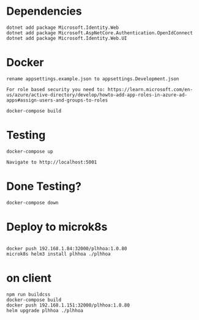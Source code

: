 # Dependencies
```
dotnet add package Microsoft.Identity.Web
dotnet add package Microsoft.AspNetCore.Authentication.OpenIdConnect
dotnet add package Microsoft.Identity.Web.UI
```

# Docker
```
rename appsettings.example.json to appsettings.Development.json

For role based security you need to: https://learn.microsoft.com/en-us/azure/active-directory/develop/howto-add-app-roles-in-azure-ad-apps#assign-users-and-groups-to-roles

docker-compose build
```
# Testing
```
docker-compose up

Navigate to http://localhost:5001
```
# Done Testing?
```
docker-compose down
```
# Deploy to microk8s
```

docker push 192.168.1.84:32000/plhhoa:1.0.80
microk8s helm3 install plhhoa ./plhhoa
```
# on client
```
npm run buildcss
docker-compose build
docker push 192.168.1.151:32000/plhhoa:1.0.80
helm upgrade plhhoa ./plhhoa
```